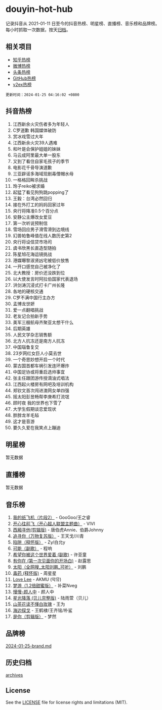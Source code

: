 # douyin-hot-hub

记录抖音从 2021-01-11 日至今的抖音热榜、明星榜、直播榜、音乐榜和品牌榜。每小时抓取一次数据，按天[归档](archives)。

## 相关项目

- [知乎热榜](https://github.com/lonnyzhang423/zhihu-hot-hub)
- [微博热榜](https://github.com/lonnyzhang423/weibo-hot-hub)
- [头条热榜](https://github.com/lonnyzhang423/toutiao-hot-hub)
- [GitHub热榜](https://github.com/lonnyzhang423/github-hot-hub)
- [v2ex热榜](https://github.com/lonnyzhang423/v2ex-hot-hub)


`更新时间：2024-01-25 04:16:02 +0800`

## 抖音热榜

1. 江西新余火灾伤者多为年轻人
1. C罗道歉 韩国媒体破防
1. 赏冰戏雪过大年
1. 江西新余火灾39人遇难
1. 和叶是会保护姐姐的妹妹
1. 马云成阿里最大单一股东
1. 又到了看住自家毛孩子的季节
1. 电影花千骨导演道歉
1. 三亚辟谣多海域现剧毒僧帽水母
1. 一格格回眸杀挑战
1. 玲子reiko被求婚
1. 起猛了看见狗狗跳popping了
1. 王毅：台湾必然回归
1. 接在外打工的妈妈回家过年
1. 央行将降准0.5个百分点
1. 安静公主爆改女爱豆
1. 第一次听说预制信
1. 雪场回应男子滑雪滑到边境线
1. 幻兽帕鲁峰值在线人数历史第2
1. 央行将设信贷市场司
1. 虞书欣黑长直造型随拍
1. 陈星旭花海运镜挑战
1. 港媒曝黎淑贤凶宅被低价放售
1. 一开口感觉自己被净化了
1. 北大教授：房价还没跌到位
1. 以大使发言时阿拉伯国家代表退场
1. 洪剑涛沉浸式打卡广州长隆
1. 各地的硬核交通
1. C罗不满中国行主办方
1. 孟博龙世妍
1. 爱一点翻唱挑战
1. 老友记合拍新手势
1. 美军三艘航母齐聚亚太想干什么
1. 后期英雄
1. 人民文学杂志销售额
1. 北方人抗冻还是南方人抗冻
1. 中国瑙鲁复交
1. 23岁网红女巨人小莫去世
1. 一个奇思妙想开启一个时代
1. 蒙古国首都车祸引发连环爆炸
1. 中国足协或将重启选帅事宜
1. 张主任跟团游传授滴油式唱法
1. 江西起火楼房有网吧及培训机构
1. 郑钦文首次闯进澳网女单四强
1. 摇太阳彭昱畅帮李庚希打流氓
1. 顾时夜 我的世界也下雪了
1. 大学生假期谈恋爱现状
1. 胖胖龙羊毛毡
1. 这才是音游
1. 要久久爱在我笑点上蹦迪

## 明星榜

暂无数据

## 直播榜

暂无数据

## 音乐榜

1. [我的纸飞机（片段2）](https://sf3-cdn-tos.douyinstatic.com/obj/tos-cn-ve-2774/oM2ZrKcg2CD5AeRB2gkeXOFB1IxAGJdZPazYHf) - GooGoo/王之睿
1. [开心往前飞（开心超人联盟主题曲）](https://sf3-cdn-tos.douyinstatic.com/obj/tos-cn-ve-2774/9d8fb7c82cf1421fb93a9fe925275e0a) - VIVI
1. [西厢寻他(剪辑版)](https://sf3-cdn-tos.douyinstatic.com/obj/tos-cn-ve-2774/oUsAVfAQKlRNxEv5qxvIB8o5qmIWUcXbzJKJhw) - 唐伯虎Annie、伯爵Johnny
1. [追寻你（万物复苏版）](https://sf3-cdn-tos.douyinstatic.com/obj/tos-cn-ve-2774/oYeAZJsbjIDit9APmBg8u6uDUQnHmoCf3gbo74) - 王天戈/川青
1. [陷阱（释怀版）](https://sf86-cdn-tos.douyinstatic.com/obj/tos-cn-ve-2774/oE8C21LeZrzKLDFfQYgMzx4GAIHageG5IzayY7) - Zy/白允y
1. [可能（副歌）](https://sf6-cdn-tos.douyinstatic.com/obj/tos-cn-ve-2774/cde1731888894259b333569393c2fb51) - 程响
1. [希望你被这个世界爱着 (副歌)](https://sf3-cdn-tos.douyinstatic.com/obj/tos-cn-ve-2774/oUHCmWQfZlE3QQBKBeD8rCFLpJzPgCpImhsxMt) - 许亚童
1. [有你在 (第一次见面你的开场白)](https://sf86-cdn-tos.douyinstatic.com/obj/tos-cn-ve-2774/oAthrQ3ClJBfI57uBoFEgNDYtNCZ0TSYQQfxQ0) - 赵露思
1. [太阳（全网搜_太阳刘鹏_可听）](https://sf6-cdn-tos.douyinstatic.com/obj/tos-cn-ve-2774/ogWbyIQnlBFImVbeDocRdCIYtBHlbJXgfZMvgz) - 刘鹏
1. [毒药 (释怀版)](https://sf86-cdn-tos.douyinstatic.com/obj/tos-cn-ve-2774/oYILMEAzspdZBIzy4frJNB8ZHPHWAhiwowd4Ad) - 周星星
1. [Love Lee](https://sf86-cdn-tos.douyinstatic.com/obj/tos-cn-ve-2774/o05GbkJGbCBTdDnMtB0fwOYgkeZp23vrWQDQBS) - AKMU (악뮤)
1. [梦游（1.2倍甜蜜版）](https://sf86-cdn-tos.douyinstatic.com/obj/tos-cn-ve-2774/o4gyAUm8hwufoEABmwVIiQtHsFuGzAEEWtNMzo) - 补菜Nveg
1. [慢慢-颜人中](https://sf3-cdn-tos.douyinstatic.com/obj/tos-cn-ve-2774/ocjHNfBXdBxQNC8ZGAeoLMFTUgtBg8bkExunDC) - 颜人中
1. [星光降落 (贝儿完整版)](https://sf6-cdn-tos.douyinstatic.com/obj/tos-cn-ve-2774/okwB9hAwyAtsFFkFBzAX1hOOfQuIoMNs0W2Mwr) - 陆雨萱（贝儿）
1. [山茶花读不懂白玫瑰](https://sf3-cdn-tos.douyinstatic.com/obj/tos-cn-ve-2774/osfn8B7DktrRHEPJgPCfDbw7QDQEkwC16BxZg9) - 王为
1. [海边探戈](https://sf3-cdn-tos.douyinstatic.com/obj/tos-cn-ve-2774/os9gE0VQCGqt6VQkZDyBBYvfSDY0QFe3vVmubn) - 王鹤棣/王齐铭/朴鲨
1. [是你（剪辑版）](https://sf3-cdn-tos.douyinstatic.com/obj/tos-cn-ve-2774/46019dae783c4c969944217fe1cfafc4) - 梦然

## 品牌榜

[2024-01-25-brand.md](archives/2024-01-25-brand.md)

## 历史归档

[archives](archives)

## License

See the [LICENSE](LICENSE) file for license rights and limitations (MIT).
